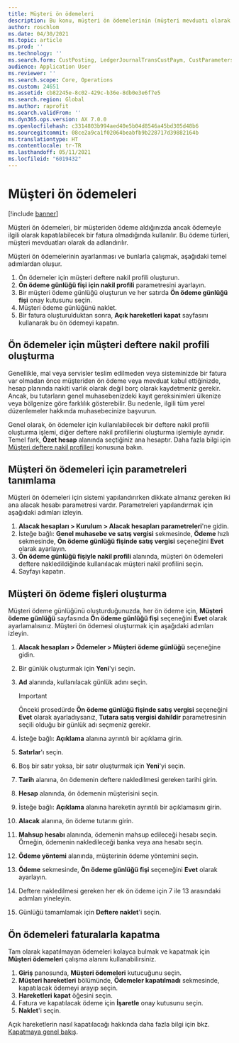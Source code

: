 ```yaml
---
title: Müşteri ön ödemeleri
description: Bu konu, müşteri ön ödemelerinin (müşteri mevduatı olarak da bilinir) nasıl ayarlanacağını ve işleneceği açıklamaktadır.
author: roschlom
ms.date: 04/30/2021
ms.topic: article
ms.prod: ''
ms.technology: ''
ms.search.form: CustPosting, LedgerJournalTransCustPaym, CustParameters
audience: Application User
ms.reviewer: ''
ms.search.scope: Core, Operations
ms.custom: 24651
ms.assetid: cb82245e-8c02-429c-b36e-8db0e3e6f7e5
ms.search.region: Global
ms.author: raprofit
ms.search.validFrom: ''
ms.dyn365.ops.version: AX 7.0.0
ms.openlocfilehash: c3314803b994aed40e5b04d8546a45bd305d48b6
ms.sourcegitcommit: 08ce2a9ca1f02064beabfb9b228717d39882164b
ms.translationtype: HT
ms.contentlocale: tr-TR
ms.lasthandoff: 05/11/2021
ms.locfileid: "6019432"
---
```

# <a name="customer-prepayments"></a>Müşteri ön ödemeleri

[!include [banner](../includes/banner.md)]

Müşteri ön ödemeleri, bir müşteriden ödeme aldığınızda ancak ödemeyle ilgili olarak kapatılabilecek bir fatura olmadığında kullanılır. Bu ödeme türleri, müşteri mevduatları olarak da adlandırılır.

Müşteri ön ödemelerinin ayarlanması ve bunlarla çalışmak, aşağıdaki temel adımlardan oluşur.

1. Ön ödemeler için müşteri deftere nakil profili oluşturun.
2. **Ön ödeme günlüğü fişi için nakil profili** parametresini ayarlayın.
3. Bir müşteri ödeme günlüğü oluşturun ve her satırda **Ön ödeme günlüğü fişi** onay kutusunu seçin.
4. Müşteri ödeme günlüğünü naklet.
5. Bir fatura oluşturulduktan sonra, **Açık hareketleri kapat** sayfasını kullanarak bu ön ödemeyi kapatın.

## <a name="create-a-customer-posting-profile-for-prepayments"></a>Ön ödemeler için müşteri deftere nakil profili oluşturma

Genellikle, mal veya servisler teslim edilmeden veya sisteminizde bir fatura var olmadan önce müşteriden ön ödeme veya mevduat kabul ettiğinizde, hesap planında nakiti varlık olarak değil borç olarak kaydetmeniz gerekir. Ancak, bu tutarların genel muhasebenizdeki kayıt gereksinimleri ülkenize veya bölgenize göre farklılık gösterebilir. Bu nedenle, ilgili tüm yerel düzenlemeler hakkında muhasebecinize başvurun.

Genel olarak, ön ödemeler için kullanılabilecek bir deftere nakil profili oluşturma işlemi, diğer deftere nakil profillerini oluşturma işlemiyle aynıdır. Temel fark, **Özet hesap** alanında seçtiğiniz ana hesaptır. Daha fazla bilgi için [Müşteri deftere nakil profilleri](customer-posting-profiles.md) konusuna bakın.

## <a name="define-parameters-for-customer-prepayments"></a>Müşteri ön ödemeleri için parametreleri tanımlama

Müşteri ön ödemeleri için sistemi yapılandırırken dikkate almanız gereken iki ana alacak hesabı parametresi vardır. Parametreleri yapılandırmak için aşağıdaki adımları izleyin.

1. **Alacak hesapları \> Kurulum \> Alacak hesapları parametreleri**'ne gidin.
2. İsteğe bağlı: **Genel muhasebe ve satış vergisi** sekmesinde, **Ödeme** hızlı sekmesinde, **Ön ödeme günlüğü fişinde satış vergisi** seçeneğini **Evet** olarak ayarlayın.
3. **Ön ödeme günlüğü fişiyle nakil profili** alanında, müşteri ön ödemeleri deftere nakledildiğinde kullanılacak müşteri nakil profilini seçin.
4. Sayfayı kapatın.

## <a name="create-customer-prepayment-vouchers"></a>Müşteri ön ödeme fişleri oluşturma

Müşteri ödeme günlüğünü oluşturduğunuzda, her ön ödeme için, **Müşteri ödeme günlüğü** sayfasında **Ön ödeme günlüğü fişi** seçeneğini **Evet** olarak ayarlamalısınız. Müşteri ön ödemesi oluşturmak için aşağıdaki adımları izleyin.

1. **Alacak hesapları \> Ödemeler \> Müşteri ödeme günlüğü** seçeneğine gidin.
2. Bir günlük oluşturmak için **Yeni**'yi seçin.
3. **Ad** alanında, kullanılacak günlük adını seçin.

    > [!IMPORTANT]
    > Önceki prosedürde **Ön ödeme günlüğü fişinde satış vergisi** seçeneğini **Evet** olarak ayarladıysanız, **Tutara satış vergisi dahildir** parametresinin seçili olduğu bir günlük adı seçmeniz gerekir. 

4. İsteğe bağlı: **Açıklama** alanına ayrıntılı bir açıklama girin.
5. **Satırlar**'ı seçin.
6. Boş bir satır yoksa, bir satır oluşturmak için **Yeni**'yi seçin.
7. **Tarih** alanına, ön ödemenin deftere nakledilmesi gereken tarihi girin.
8. **Hesap** alanında, ön ödemenin müşterisini seçin.
9. İsteğe bağlı: **Açıklama** alanına hareketin ayrıntılı bir açıklamasını girin.
10. **Alacak** alanına, ön ödeme tutarını girin.
11. **Mahsup hesabı** alanında, ödemenin mahsup edileceği hesabı seçin. Örneğin, ödemenin nakledileceği banka veya ana hesabı seçin.
12. **Ödeme yöntemi** alanında, müşterinin ödeme yöntemini seçin.
13. **Ödeme** sekmesinde, **Ön ödeme günlüğü fişi** seçeneğini **Evet** olarak ayarlayın.
14. Deftere nakledilmesi gereken her ek ön ödeme için 7 ile 13 arasındaki adımları yineleyin.
15. Günlüğü tamamlamak için **Deftere naklet**'i seçin.

## <a name="settle-prepayments-with-invoices"></a>Ön ödemeleri faturalarla kapatma

Tam olarak kapatılmayan ödemeleri kolayca bulmak ve kapatmak için **Müşteri ödemeleri** çalışma alanını kullanabilirsiniz.

1. **Giriş** panosunda, **Müşteri ödemeleri** kutucuğunu seçin.
2. **Müşteri hareketleri** bölümünde, **Ödemeler kapatılmadı** sekmesinde, kapatılacak ödemeyi arayıp seçin.
3. **Hareketleri kapat** öğesini seçin.
4. Fatura ve kapatılacak ödeme için **İşaretle** onay kutusunu seçin.
5. **Naklet**'i seçin.

Açık hareketlerin nasıl kapatılacağı hakkında daha fazla bilgi için bkz. [Kapatmaya genel bakış](/cash-bank-management/settlement-overview.md).
